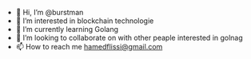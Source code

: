 - 👋 Hi, I’m @burstman
- 👀 I’m interested in blockchain technologie
- 🌱 I’m currently learning Golang
- 💞️ I’m looking to collaborate on with other peaple interested in golnag 
- 📫 How to reach me hamedflissi@gmail.com

<!---
burstman/burstman is a ✨ special ✨ repository because its `README.md` (this file) appears on your GitHub profile.
You can click the Preview link to take a look at your changes.
--->
